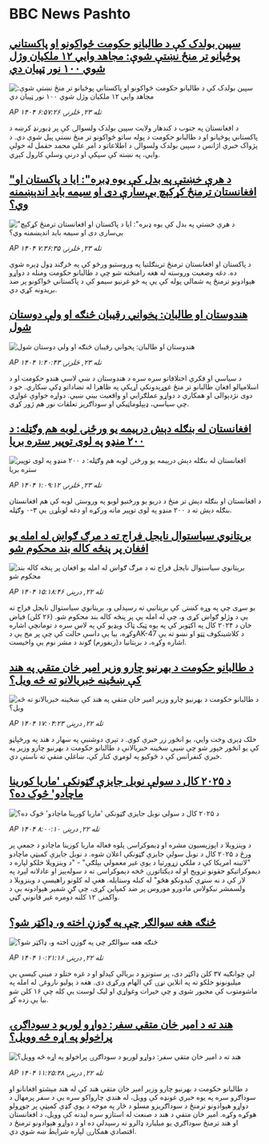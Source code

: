 # BBC News Pashto## [سپين بولدک کې د طالبانو حکومت ځواکونو او پاکستاني پوځيانو تر منځ نښتې شوې: مجاهد وايي ۱۲ ملکیان وژل شوي ۱۰۰ نور ټپیان دي](https://www.bbc.com/pashto/articles/cn8xj60qe1yo?at_medium=RSS&at_campaign=rss?at_campaign=githubrss)![سپين بولدک کې د طالبانو حکومت ځواکونو او پاکستاني پوځيانو تر منځ نښتې شوې: مجاهد وايي ۱۲ ملکیان وژل شوي ۱۰۰ نور ټپیان دي](https://ichef.bbci.co.uk/ace/ws/240/cpsprodpb/3c62/live/69600600-a994-11f0-928c-71dbb8619e94.jpg)_AP ۱۴۰۴ تله ۲۳, څلرنۍ ۶:۵۷:۲۶_د افغانستان په جنوب د کندهار ولايت سپين بولدک ولسوالۍ کې پر ډيورنډ کرښه د پاکستاني پوځيانو او د طالبانو حکومت د پوله ساتو ځواکونو تر منځ نښتې پيل شوې دي. د پژواک خبري اژانس د سپين بولدک ولسوالۍ د اطلاعاتو د امر علي محمد حقمل له خولې وايي، په نښته کې سپکې او درنې وسلې کارول کېږي.## ["د هرې خښتې په بدل کې یوه ډبره": ایا د پاکستان او افغانستان ترمنځ کړکېچ بې‌سارې دی او سیمه باید اندېښمنه وي؟](https://www.bbc.com/pashto/articles/cj97jldp97ro?at_medium=RSS&at_campaign=rss?at_campaign=githubrss)!["د هرې خښتې په بدل کې یوه ډبره": ایا د پاکستان او افغانستان ترمنځ کړکېچ بې‌سارې دی او سیمه باید اندېښمنه وي؟](https://ichef.bbci.co.uk/ace/ws/240/cpsprodpb/b435/live/a97c86d0-a900-11f0-928c-71dbb8619e94.jpg)_AP ۱۴۰۴ تله ۲۳, څلرنۍ ۷:۳۶:۳۵_د پاکستان او افغانستان ترمنځ ترینګلتیا په وروستیو ورځو کې په څرګند ډول ډېره شوې ده.
دغه وضعیت وروسته له هغه رامنځته شو چې د طالبانو حکومت ومنله د دواړو هېوادونو ترمنځ په شمالي پوله کې یې په څو غرنیو سیمو کې د پاکستاني ځواکونو پر ضد بریدونه کړي دي.## [هندوستان او طالبان: پخواني رقيبان څنګه او ولې دوستان شول](https://www.bbc.com/pashto/articles/c4gwl6erdnro?at_medium=RSS&at_campaign=rss?at_campaign=githubrss)![هندوستان او طالبان: پخواني رقيبان څنګه او ولې دوستان شول](https://ichef.bbci.co.uk/ace/ws/240/cpsprodpb/5e3e/live/03988c20-a967-11f0-92db-77261a15b9d2.jpg)_AP ۱۴۰۴ تله ۲۳, څلرنۍ ۱:۴۰:۴۳_د سياسي او فکري اختلافاتو سره سره د هندوستان د ښي لاسي هندو حکومت او د اسلامپالو افغان طالبانو تر منځ غوړېدونکې اړيکې په ظاهرا له تضاداتو ډکې ښکاري. خو د دوی نژدېوالی او همکاري د دواړو عملګرايي او واقعيت بيني ښيي. دواړه خواوې غواړي چې سياسي، ډېپلوماټيکي او سوداګريز تعلقات نور هم ژور کړي.## [افغانستان له بنګله دېش درېیمه یو ورځنۍ لوبه هم وګټله: د ۲۰۰ منډو په لوی توپير ستره بريا](https://www.bbc.com/pashto/articles/c3epjqxk7jjo?at_medium=RSS&at_campaign=rss?at_campaign=githubrss)![افغانستان له بنګله دېش درېیمه یو ورځنۍ لوبه هم وګټله: د ۲۰۰ منډو په لوی توپير ستره بريا](https://ichef.bbci.co.uk/ace/ws/240/cpsprodpb/6bdd/live/9bd66170-a93e-11f0-928c-71dbb8619e94.jpg)_AP ۱۴۰۴ تله ۲۳, څلرنۍ ۱:۰۹:۱۲_د افغانستان او بنګله دېش تر منځ د دریو یو ورځنیو لوبو په وروستۍ لوبه کې هم افغانستان بنګله دېش ته د ۲۰۰ منډو په لوی توپیر ماته ورکړه او دغه لوبلړۍ یې ۳-۰ وګټله.## [ بریتانوي سیاستوال نایجل فراج ته د مرګ ګواښ  له امله یو افغان پر پنځه کاله بند محکوم شو](https://www.bbc.com/pashto/articles/cz0x44728m3o?at_medium=RSS&at_campaign=rss?at_campaign=githubrss)![ بریتانوي سیاستوال نایجل فراج ته د مرګ ګواښ  له امله یو افغان پر پنځه کاله بند محکوم شو](https://ichef.bbci.co.uk/ace/ws/240/cpsprodpb/6e95/live/492128e0-a8f1-11f0-928c-71dbb8619e94.jpg)_AP ۱۴۰۴ تله ۲۲, درېنۍ ۱۵:۱۸:۴۶_یو سړی چې په وړه کښتۍ کې بریتانیې ته رسېدلی و، بریتانوي سیاستوال نایجل فراج ته یې د وژلو ګواښ کړی و،  چې له امله یې پر پنځه کاله بند محکوم شو.
(۲۶ کلن) فیاض خان د ۲۰۲۴ کال په اکټوبر کې په یوه ټیک ټاک ویډیو کې په لاس سره د تومانچې اشاره وکړه، بیا یې داسې حالت کې چې پر مخ یې دAK-47 د کلاشینکوف ټټو او نښو ته یې اشاره وکړه، د بریتانیا د(ریفورم) ګوند د مشر نوم یې واخیست.## [ د طالبانو حکومت د بهرنیو چارو وزیر امیر خان متقي په هند کې ښځینه خبریالانو ته څه ویل؟](https://www.bbc.com/pashto/articles/cvgdww0rpxpo?at_medium=RSS&at_campaign=rss?at_campaign=githubrss)![ د طالبانو حکومت د بهرنیو چارو وزیر امیر خان متقي په هند کې ښځینه خبریالانو ته څه ویل؟](https://ichef.bbci.co.uk/ace/ws/240/cpsprodpb/9c44/live/cfc40280-a907-11f0-92db-77261a15b9d2.jpg)_AP ۱۴۰۴ تله ۲۲, درېنۍ ۱۷:۰۴:۲۳_خلک ډېری وخت وایي، یو انځور زر خبرې کوي. د تېرې دوشنبې په سهار د هند په ورځپاڼو کې یو انځور خپور شو چې ښيي ښځینه خبریالانې د طالبانو حکومت د بهرنیو چارو وزیر ‍په خبري کنفرانس کې د څوکیو په لومړي کتار کې، ښاغلي متقي ته ناستې دي.## [د ۲۰۲۵ کال د سولې نوبل جایزې ګټونکې 'ماریا کورینا ماچادو' څوک ده؟](https://www.bbc.com/pashto/articles/c33r31zy182o?at_medium=RSS&at_campaign=rss?at_campaign=githubrss)![د ۲۰۲۵ کال د سولې نوبل جایزې ګټونکې 'ماریا کورینا ماچادو' څوک ده؟](https://ichef.bbci.co.uk/ace/ws/240/cpsprodpb/caee/live/1eab91f0-a5cb-11f0-aeb3-6f25177f837c.jpg)_AP ۱۴۰۴ تله ۲۲, درېنۍ ۸:۰۰:۱۰_د وېنزویلا د اپوزېسیون مشره او ډیموکراسۍ پلوه فعاله ماریا کورینا ماچادو د جمعې پر ورځ د ۲۰۲۵ کال د نوبل سولې جایزې ګټونکې اعلان شوه.
د نوبل جایزې کمیټې ماچادو "لاتینه امریکا کې د ملکي زړورتیا د یوې غیر معمولي بېلګې" - "د وینزویلا خلکو لپاره د دیموکراتیکو حقونو ترویج او له دیکتاتورۍ څخه دېموکراسۍ ته د سوله‌ییز او عادلانه لېږد په لار کې د نه ستړې کېدونکو هڅو" له کبله وستایله.
هغې له کلونو راهیسې د وینزویلا د ولسمشر نیکولاس مادورو موروس پر ضد کمپاین کړی، چې ګڼ شمېر هېوادونه یې د واکمنۍ ۱۲ کلنه دومره غیر قانوني ګڼي.## [څنګه هغه سوالګر چې په ګوزڼ اخته و، ډاکټر شو؟](https://www.bbc.com/pashto/articles/cjr5rx9jl53o?at_medium=RSS&at_campaign=rss?at_campaign=githubrss)![څنګه هغه سوالګر چې په ګوزڼ اخته و، ډاکټر شو؟](https://ichef.bbci.co.uk/ace/ws/240/cpsprodpb/097d/live/3a2e33c0-a764-11f0-92db-77261a15b9d2.jpg)_AP ۱۴۰۴ تله ۲۲, درېنۍ ۱۰:۲۱:۱۶_لي چوانګیه ۳۷ کلن ډاکټر دی، پر ستونزو د بریالي کېدلو او د غره ختلو د مینې کیسې یې میلیونونو خلکو ته په انلاین نړۍ کې الهام ورکړی دی. هغه د پولیو ناروغۍ له امله په ماشومتوب کې مجبور شوی و چې خیرات وغواړي او لیک لوست یې کله چې ۱۶ کلن شو بیا یې زده کړ.## [ هند ته د امیر خان متقي سفر: دواړو لوریو د سوداګرۍ پراخولو په اړه څه وویل؟](https://www.bbc.com/pashto/articles/cly4gy97pmvo?at_medium=RSS&at_campaign=rss?at_campaign=githubrss)![ هند ته د امیر خان متقي سفر: دواړو لوریو د سوداګرۍ پراخولو په اړه څه وویل؟](https://ichef.bbci.co.uk/ace/ws/240/cpsprodpb/4a8b/live/b59d2430-a8ef-11f0-92db-77261a15b9d2.jpg)_AP ۱۴۰۴ تله ۲۲, درېنۍ ۱۱:۲۵:۳۸_د طالبانو حکومت د بهرنیو چارو وزیر امیر خان متقي هند کې له هند مېشتو افغانانو او سوداګرو سره په یوه خبري غونډه کې وویل، له هندي چارواکو سره یې د سفر پرمهال د دواړو هېوادونو ترمنځ د سوداګریزو مسلو د څار په موخه د یوې ګډې کمېټې پر جوړولو هوکړه وکړه.
امیر خان متقي د هند د صنعت له استازو سره لیدنه کې وویل، د افغانستان او هند ترمنځ سوداګري یو میلیارد ډالرو ته رسېدلې ده او د دواړو هېوادونو ترمنځ د اقتصادي همکارۍ لپاره شرایط ښه شوي دي.